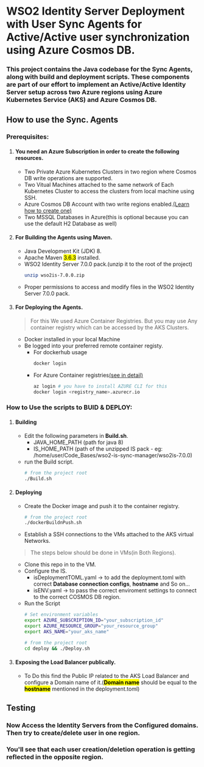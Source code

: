 # WSO2 Identity Server Deployment with User Sync Agents for Active/Active user synchronization using Azure Cosmos DB.

### This project contains the Java codebase for the Sync Agents, along with build and deployment scripts. These components are part of our effort to implement an Active/Active Identity Server setup across two Azure regions using Azure Kubernetes Service (AKS) and Azure Cosmos DB.

## How to use the Sync. Agents

### Prerequisites:

1. #### You need an Azure Subscription in order to create the following resources.
   - Two Private Azure Kubernetes Clusters in two region where Cosmos DB write operations are supported.
   - Two Vitual Machines attached to the same network of Each Kubernetes Cluster to access the clusters from local machine using SSH.
   - Azure Cosmos DB Account with two write regions enabled.[(Learn how to create one)](https://learn.microsoft.com/en-us/azure/cosmos-db/nosql/quickstart-portal)
   - Two MSSQL Databases in Azure(this is optional because you can use the default H2 Database as well)
2. #### For Building the Agents using Maven.
   - Java Development Kit (JDK) 8.
   - Apache Maven <mark>3.6.3</mark> installed.
   - WSO2 Identity Server 7.0.0 pack.(unzip it to the root of the project)
     ```bash
     unzip wso2is-7.0.0.zip
     ```
   - Proper permissions to access and modify files in the WSO2 Identity Server 7.0.0 pack.
3. #### For Deploying the Agents.
   > For this We used Azure Container Registries. But you may use Any container registry which can be accessed by the AKS Clusters.
   - Docker installed in your local Machine
   - Be logged into your preferred remote container registy.
     - For dockerhub usage
       ```bash
       docker login
       ```
     - For Azure Container registries[(see in detail)](https://learn.microsoft.com/en-us/azure/container-registry/container-registry-authentication?tabs=azure-cli)
       ```bash
       az login # you have to install AZURE CLI for this
       docker login <registry_name>.azurecr.io
       ```

### How to Use the scripts to BUID & DEPLOY:

1. #### Building
    - Edit the following parameters in **Build.sh**.
        - JAVA_HOME_PATH (path for java 8)
        - IS_HOME_PATH (path of the unzipped IS pack - eg: /home/user/Code_Bases/wso2-is-sync-manager/wso2is-7.0.0)
    - run the Build script.
        ```bash
        # from the project root
        ./Build.sh
        ```
2. #### Deploying
    - Create the Docker image and push it to the container registry.
        ```bash
        # from the project root
        ./dockerBuildnPush.sh
        ```
    - Establish a SSH connections to the VMs attached to the AKS virtual Networks.
    > The steps below should be done in VMs(in Both Regions).
    - Clone this repo in to the VM.
    - Configure the IS.
        - isDeploymentTOML.yaml -> to add the deployment.toml with correct **Database connection configs**, **hostname** and So on...
        - isENV.yaml -> to pass the correct enviroment settings to connect to the correct COSMOS DB region.
    - Run the Script
        ```bash
        # Set environment variables
        export AZURE_SUBSCRIPTION_ID="your_subscription_id"
        export AZURE_RESOURCE_GROUP="your_resource_group"
        export AKS_NAME="your_aks_name"

        # from the project root
        cd deploy && ./Deploy.sh
        ```
3. #### Exposing the Load Balancer publically.
    - To Do this find the Public IP related to the AKS Load Balancer and configure a Domain name of it.(<mark>**Domain name**</mark> should be equal to the <mark>**hostname**</mark> mentioned in the deployment.toml)

## Testing 

### Now Access the Identity Servers from the Configured domains. Then try to create/delete user in one region. 
### You'll see that each user creation/deletion operation is getting reflected in the opposite region.